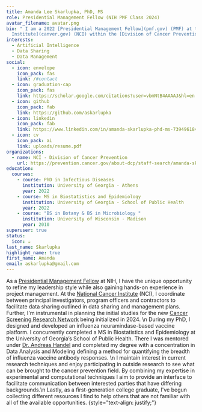 ```yaml
---
title: Amanda Lee Skarlupka, PhD, MS
role: Presidential Management Fellow (NIH PMF Class 2024)
avatar_filename: avatar.png
bio: " I am a 2022 [Presidential Management Fellow](pmf.gov) (PMF) at the [National Cancer
  Institute](canver.gov) (NCI) within the [Division of Cancer Prevention](prevention.cancer.gov). From June to December 2023 I will be conducting a rotation with at the NIH/OD in the [Office of Data Science Strategy](https://datascience.nih.gov/about/odss)"
interests:
  - Artificial Intelligence
  - Data Sharing
  - Data Management
social:
  - icon: envelope
    icon_pack: fas
    link: /#contact
  - icon: graduation-cap
    icon_pack: fas
    link: https://scholar.google.com/citations?user=vbmNtB4AAAAJ&hl=en
  - icon: github
    icon_pack: fab
    link: https://github.com/askarlupka
  - icon: linkedin
    icon_pack: fab
    link: https://www.linkedin.com/in/amanda-skarlupka-phd-ms-739496184/
  - icon: cv
    icon_pack: ai
    link: uploads/resume.pdf
organizations:
  - name: NCI - Division of Cancer Prevention
    url: https://prevention.cancer.gov/about-dcp/staff-search/amanda-skarlupka-phd
education:
  courses:
    - course: PhD in Infectious Diseases
      institution: University of Georgia - Athens
      year: 2022
    - course: MS in Biostatistics and Epidemiology
      institution: University of Georgia - School of Public Health
      year: 2022
    - course: "BS in Botany & BS in Microbiology "
      institution: University of Wisconsin - Madison
      year: 2010
superuser: true
status:
  icon: ☕️
last_name: Skarlupka
highlight_name: true
first_name: Amanda
email: askarlupka@gmail.com
---
```

As a [Presidential Management Fellow](pmf.gov) at NIH, I have the unique opportunity to refine my leadership style while also gaining hands-on experience in project management. At the [National Cancer Institute](cancer.gov) (NCI), I coordinate between principal investigators, program officers and contractors to facilitate data sharing outlined in data sharing and management plans. Further, I'm instrumental in planning the initial studies for the new [Cancer Screening Research Network](https://prevention.cancer.gov/major-programs/cancer-screening-research-network-csrn) being initialized in 2024. \n
During my PhD, I designed and developed an influenza neuramindase-based vaccine platform. I concurrently completed a MS in Biostatistics and Epidemiology at the University of Georgia’s School of Public Health. There I was mentored under [Dr. Andreas Handel](https://www.andreashandel.com/) and completed my degree with a concentration in Data Analysis and Modeling defining a method for quantifying the breadth of influenza vaccine antibody responses. \n
I maintain interest in current research techniques and enjoy participating in outside research to see what can be brought to the cancer prevention field. By combining my expertise in experimental and computational techniques I aim to provide an interface to facilitate communication between interested parties that have differing backgrounds.\n
Lastly, as a first-generation college graduate, I've begun collecting different resources I find to help others that are not familiar with all of the available opportunities. 
{style="text-align: justify;"}
